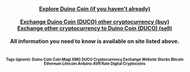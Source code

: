 <p align="center">
  <b><a href="https://github.com/revoxhere/duino-coin">Explore Duino Coin (if you haven't already)<b></a><br><br>
  <b><a href="https://revoxhere.github.io/duco-exchange/">Exchange Duino Coin (DUCO) other cryptocurrency (buy)<b></a></h1><br>
  <b><a href="https://revoxhere.github.io/duco-exchange/">Exchange other cryptocurrency to Duino Coin (DUCO) (sell)<b></a></h1><br>
  <b><br>All information you need to know is available on site listed above.</b> <br>
<br>
<br>
<sub> <sup> Tags (ignore): Duino Coin Coin Magi XMG DUCO Cryptocurrency Exchange Website Stocks Bitcoin Ethereum Litecoin Arduino AVR Rate Digital Cryptocoins 

